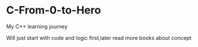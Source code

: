 # C-From-0-to-Hero


My C++ learning journey


Will just start with code and logic first,later read more books about concept
